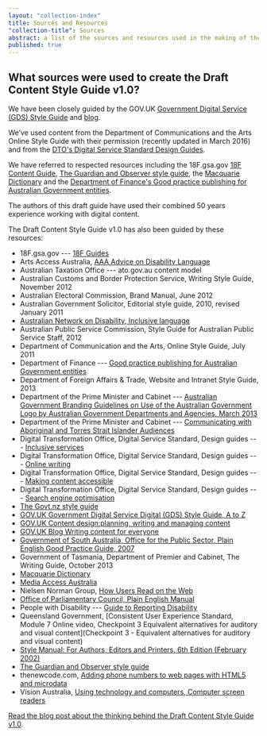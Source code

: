 ```yaml
---
layout: "collection-index"
title: Sources and Resources
"collection-title": Sources
abstract: a list of the sources and resources used in the making of the GOV.AU Draft Content Style Guide v1.0 created by the Digital Transformation Office.
published: true
---
```


## What sources were used to create the Draft Content Style Guide v1.0?

We have been closely guided by the GOV.UK [Government Digital Service (GDS) Style Guide](https://www.gov.uk/guidance/style-guide) and [blog](https://gds.blog.gov.uk/).

We’ve used content from the Department of Communications and the Arts Online Style Guide with their permission (recently updated in March 2016) and from the [DTO's Digital Service Standard Design Guides](https://www.dto.gov.au/standard/design-guides/).

We have referred to respected resources including the 18F.gsa.gov [18F Content Guide](https://pages.18f.gov/content-guide/), [The Guardian and Observer style guide](https://www.theguardian.com/info/series/guardian-and-observer-style-guide), the [Macquarie Dictionary](https://www.macquariedictionary.com.au/) and the [Department of Finance's Good practice publishing for Australian Government entities](https://www.finance.gov.au/publications/good-practice-publishing/).

The authors of this draft guide have used their combined 50 years experience working with digital content.

The Draft Content Style Guide v1.0 has also been guided by these resources:

- 18F.gsa.gov --- [18F Guides](https://pages.18f.gov/guides/)
- Arts Access Australia, [AAA Advice on Disability Language](http://www.artsaccessaustralia.org/resources/advice-sheets/63-aaa-advice-on-disability-language)
- Australian Taxation Office --- ato.gov.au content model
- Australian Customs and Border Protection Service, Writing Style Guide, November 2012
- Australian Electoral Commission, Brand Manual, June 2012
- Australian Government Solicitor, Editorial style guide, 2010, revised January 2011
- [Australian Network on Disability, Inclusive language](http://www.and.org.au/pages/inclusive-language.html)
- Australian Public Service Commission, Style Guide for Australian Public Service Staff, 2012
- Department of Communication and the Arts, Online Style Guide, July 2011
- Department of Finance --- [Good practice publishing for Australian Government entities](https://www.finance.gov.au/publications/good-practice-publishing/)
- Department of Foreign Affairs & Trade, Website and Intranet Style Guide, 2013 
- Department of the Prime Minister and Cabinet --- [Australian Government Branding Guidelines on Use of the Australian Government Logo by Australian Government Departments and Agencies, March 2013](https://www.dpmc.gov.au/sites/default/files/publications/Australian_Government_Branding_Design_Guidelines.pdf)
- Department of the Prime Minister and Cabinet --- [Communicating with Aboriginal and Torres Strait Islander Audiences](https://web.archive.org/web/20160402055359/http://www.dpmc.gov.au/sites/default/files/publications/communicating_aboriginal_torres_strait_audiences.pdf)
- Digital Transformation Office, Digital Service Standard, Design guides --- [Inclusive services](https://www.dto.gov.au/standard/design-guides/inclusive-services/)
- Digital Transformation Office, Digital Service Standard, Design guides --- [Online writing](https://www.dto.gov.au/standard/design-guides/online-writing/)
- Digital Transformation Office, Digital Service Standard, Design guides --- [Making content accessible](https://www.dto.gov.au/standard/design-guides/making-content-accessible/)
- Digital Transformation Office, Digital Service Standard, Design guides --- [Search engine optimisation](https://www.dto.gov.au/standard/design-guides/search-engine-optimisation/)
- [The Govt.nz style guide](https://www.govt.nz/about/our-style-guide/)
- [GOV.UK Government Digital Service Digital (GDS) Style Guide, A to Z](https://www.gov.uk/guidance/style-guide/a-to-z-of-gov-uk-style)
- [GOV.UK Content design:planning, writing and managing content](https://www.gov.uk/guidance/content-design)
- [GOV.UK Blog Writing content for everyone](https://gds.blog.gov.uk/2016/02/23/writing-content-for-everyone/)
- [Government of South Australia, Office for the Public Sector, Plain English Good Practice Guide, 2007](http://publicsector.sa.gov.au/wp-content/uploads/20070101-Good-practice-guide-Plain-English.pdf)
- Government of Tasmania, Department of Premier and Cabinet, The Writing Guide, October 2013
- [Macquarie Dictionary](https://www.macquariedictionary.com.au/)
- [Media Access Australia](http://www.mediaaccess.org.au/)
- Nielsen Norman Group, [How Users Read on the Web](https://www.nngroup.com/articles/how-users-read-on-the-web/)
- [Office of Parliamentary Council, Plain English Manual](https://www.opc.gov.au/about/docs/Plain_English.pdf)
- People with Disability --- [Guide to Reporting Disability](http://www.pwd.org.au/library/guide-to-reporting-disability.html)
- Queensland Government, [Consistent User Experience Standard, Module 7 Online video, Checkpoint 3 Equivalent alternatives for auditory and visual content](Checkpoint 3 - Equivalent alternatives for auditory and visual content)
- [Style Manual: For Authors, Editors and Printers, 6th Edition (February 2002)](http://www.australia.gov.au/about-government/publications/style-manual)
- [The Guardian and Observer style guide](http://www.theguardian.com/guardian-observer-style-guide-a)
- thenewcode.com, [Adding phone numbers to web pages with HTML5 and microdata](http://thenewcode.com/536/Adding-Phone-Numbers-To-Web-Pages-With-HTML5-and-Microdata)
- Vision Australia, [Using technology and computers, Computer screen readers](http://www.visionaustralia.org/living-with-low-vision/learning-to-live-independently/using-technology-and-computers/technology-overview/computer-screen-readers)

[Read the blog post about the thinking behind the Draft Content Style Guide v1.0](https://www.dto.gov.au/blog/walking-the-talk/).